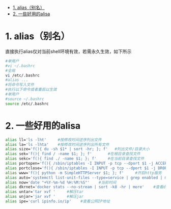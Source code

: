 <!-- TOC -->

- [1. alias（别名）](#1-alias别名)
- [2. 一些好用的alisa](#2-一些好用的alisa)

<!-- /TOC -->
# 1. alias（别名）
直接执行alias仅对当前shell环境有效，若需永久生效，如下所示
```bash
#单用户
#vi ~/.bashrc
#全局
vi /etc/.bashrc
#alias ...
#将命令写入文件
#执行以下命令或者重启以生效
#单用户
#source ~/.bashrc
source /etc/.bashrc
```
# 2. 一些好用的alisa
```bash
alias ll='ls -lht'     #按修改时间逆序列出文件 
alias la='ls -lhta'    #按修改时间逆序列出所有文件 
alias size='f(){ du -sh $1* | sort -hr; }; f'   #列出文件/目录大小
alias sek='f(){ find / -name $1; }; f'       #在根目录查找文件 
alias sekc='f(){ find ./ -name $1; }; f'     #在当前目录查找文件
alias portopen='f(){ /sbin/iptables -I INPUT -p tcp --dport $1 -j ACCEPT; }; f'   #打开端口
alias portclose='f(){ /sbin/iptables -I INPUT -p tcp --dport $1 -j DROP; }; f'    #关闭端口
alias www='f(){ python -m SimpleHTTPServer $1; }; f'     #开启http服务
alias auto='systemctl list-unit-files --type=service | grep enabled | more'    #列出启动项
alias now='date "+%Y-%m-%d %H:%M:%S"'    #当前时间
alias dkrnet='docker stats --no-stream | sort -k8 -hr | more'    #查看docker使用情况 
alias untar='tar xvf '     #解压tar
alias unjar='jar xvf '     #解压jar
alias ipe='curl ipinfo.io/ip'    #查看公网IP地址
```
